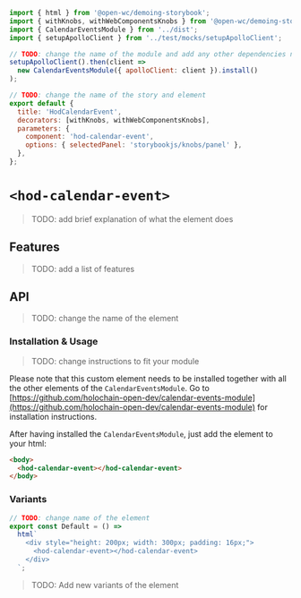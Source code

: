 ```js script
import { html } from '@open-wc/demoing-storybook';
import { withKnobs, withWebComponentsKnobs } from '@open-wc/demoing-storybook';
import { CalendarEventsModule } from '../dist';
import { setupApolloClient } from '../test/mocks/setupApolloClient';

// TODO: change the name of the module and add any other dependencies needed
setupApolloClient().then(client =>
  new CalendarEventsModule({ apolloClient: client }).install()
);

// TODO: change the name of the story and element
export default {
  title: 'HodCalendarEvent',
  decorators: [withKnobs, withWebComponentsKnobs],
  parameters: {
    component: 'hod-calendar-event',
    options: { selectedPanel: 'storybookjs/knobs/panel' },
  },
};
```

# `<hod-calendar-event>`

> TODO: add brief explanation of what the element does

## Features

> TODO: add a list of features

## API

> TODO: change the name of the element
> <sb-props of="hod-create-calendar-event"></sb-props>

### Installation & Usage

> TODO: change instructions to fit your module

Please note that this custom element needs to be installed together with all the other elements of the `CalendarEventsModule`. Go to [https://github.com/holochain-open-dev/calendar-events-module](https://github.com/holochain-open-dev/calendar-events-module) for installation instructions.

After having installed the `CalendarEventsModule`, just add the element to your html:

```html
<body>
  <hod-calendar-event></hod-calendar-event>
</body>
```

### Variants

```js preview-story
// TODO: change name of the element
export const Default = () =>
  html`
    <div style="height: 200px; width: 300px; padding: 16px;">
      <hod-calendar-event></hod-calendar-event>
    </div>
  `;
```

> TODO: Add new variants of the element
